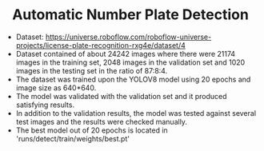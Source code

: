 <h1 align="center">Automatic Number Plate Detection</h1>

- Dataset: <a href="https://universe.roboflow.com/roboflow-universe-projects/license-plate-recognition-rxg4e/dataset/4" target="_blank">https://universe.roboflow.com/roboflow-universe-projects/license-plate-recognition-rxg4e/dataset/4</a>
- Dataset contained of about 24242 images where there were 21174 images in the training set, 2048 images in the validation set and 1020 images in the testing set in the ratio of 87:8:4.
- The dataset was trained upon the YOLOV8 model using 20 epochs and image size as 640*640.
- The model was validated with the validation set and it produced satisfying results.
- In addition to the validation results, the model was tested against several test images and the results were checked manually.
- The best model out of 20 epochs is located in 'runs/detect/train/weights/best.pt'
